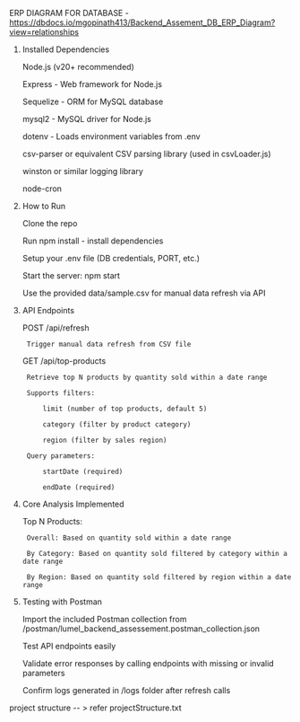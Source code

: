 ERP DIAGRAM FOR DATABASE - https://dbdocs.io/mgopinath413/Backend_Assement_DB_ERP_Diagram?view=relationships

1)  Installed Dependencies

    Node.js (v20+ recommended)

    Express - Web framework for Node.js

    Sequelize - ORM for MySQL database

    mysql2 - MySQL driver for Node.js

    dotenv - Loads environment variables from .env

    csv-parser or equivalent CSV parsing library (used in csvLoader.js)

    winston or similar logging library 

    node-cron  


2) How to Run

    Clone the repo

    Run npm install - install dependencies

    Setup your .env file (DB credentials, PORT, etc.)

    Start the server: npm start

    Use the provided data/sample.csv for manual data refresh via API 

3) API Endpoints

    POST /api/refresh

        Trigger manual data refresh from CSV file

    GET /api/top-products

        Retrieve top N products by quantity sold within a date range

        Supports filters:

            limit (number of top products, default 5)

            category (filter by product category)

            region (filter by sales region)

        Query parameters:

            startDate (required)

            endDate (required)

4) Core Analysis Implemented

    Top N Products:

        Overall: Based on quantity sold within a date range

        By Category: Based on quantity sold filtered by category within a date range

        By Region: Based on quantity sold filtered by region within a date range

5) Testing with Postman

    Import the included Postman collection from /postman/lumel_backend_assessement.postman_collection.json

    Test API endpoints easily

    Validate error responses by calling endpoints with missing or invalid parameters

    Confirm logs generated in /logs folder after refresh calls 

project structure -- > refer projectStructure.txt  